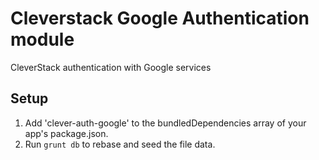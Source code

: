 # Cleverstack Google Authentication module
CleverStack authentication with Google services

## Setup
1. Add 'clever-auth-google' to the bundledDependencies array of your app's package.json.
2. Run `grunt db` to rebase and seed the file data.
